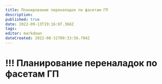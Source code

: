 ```yaml
---
title: Планирование переналадок по фасетам ГП
description: 
published: true
date: 2022-09-13T19:16:07.368Z
tags: 
editor: markdown
dateCreated: 2022-08-31T09:33:56.704Z
---
```


# !!! Планирование переналадок по фасетам ГП


